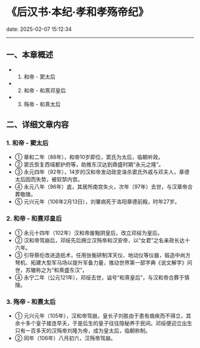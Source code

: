 # 《后汉书·本纪·孝和孝殇帝纪》
date: 2025-02-07 15:12:34

---

## 一、本章概述

- 1. 和帝 - 窦太后
- 2. 和帝 - 和熹邓皇后
- 3. 殇帝 - 和熹太后

## 二、详细文章内容

### 1. 和帝 - 窦太后
- ① 章和二年（88年），和帝10岁即位，窦氏为太后，临朝听政。
- ② 窦氏恢复西域都护府等，助推东汉达到鼎盛时期“永元之隆”。
- ③ 永元四年（92年），14岁的汉和帝发动政变诛杀窦氏外戚与邓夫人，章德太后因而失势，被软禁内宫。
- ④ 永元八年（96年）底，其居所南宫失火，次年（97年）去世，与汉章帝合葬敬陵。
- ⑤ 元兴元年（106年2月13日），刘肇病死于洛阳章德前殿，时年27岁。

### 2. 和帝 - 和熹邓皇后
- ① 永元十四年（102年）汉和帝废黜阴皇后，改立邓绥为皇后。
- ② 汉和帝驾崩后，邓绥先后拥立汉殇帝和汉安帝，以“女君”之名亲政长达十六年。
- ③ 引导蔡伦改进造纸术，任用张衡研制浑天仪、地动仪等仪器，锻造中尚方弩机、拓建大型军马场以提升军备力量，推动世界第一部字典《说文解字》问世，苏辙称之为“和熹盛东汉”。
- ④ 永宁二年（公元121年），邓绥去世，谥号“和熹皇后”，与汉和帝合葬于慎陵。

### 3. 殇帝 - 和熹太后
- ① 元兴元年（105年），汉和帝驾崩，皇长子刘胜由于患有痼疾而不得立，其余十多个皇子接连早夭，于是后生的皇子往往隐秘养于民间。邓绥便迎立出生只有一百多天的汉殇帝刘隆为帝，成为皇太后，临朝称制。
- ② 同年（106年）八月初六，汉殇帝驾崩。